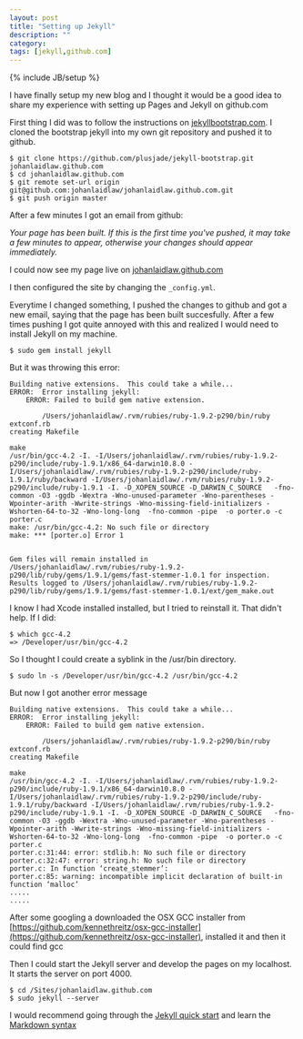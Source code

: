 ```yaml
---
layout: post
title: "Setting up Jekyll"
description: ""
category: 
tags: [jekyll,github.com]
---
```

{% include JB/setup %}


I have finally setup my new blog and I thought it would be a good idea to share my experience with setting up Pages and Jekyll on github.com


First thing I did was to follow the instructions on [jekyllbootstrap.com](http://jekyllbootstrap.com/).
I cloned the bootstrap jekyll into my own git repository and pushed it to github.


	$ git clone https://github.com/plusjade/jekyll-bootstrap.git johanlaidlaw.github.com
	$ cd johanlaidlaw.github.com
	$ git remote set-url origin git@github.com:johanlaidlaw/johanlaidlaw.github.com.git
	$ git push origin master


After a few minutes I got an email from github:

*Your page has been built. If this is the first time you've pushed, it may take a few minutes to appear, otherwise your changes should appear immediately.*


I could now see my page live on [johanlaidlaw.github.com](johanlaidlaw.github.com)

I then configured the site by changing the `_config.yml`.

Everytime I changed something, I pushed the changes to github and got a new email, saying that the page has been built succesfully. After a few times pushing I got quite annoyed with this and realized I would need to install Jekyll on my machine.

	$ sudo gem install jekyll

But it was throwing this error:

	Building native extensions.  This could take a while...
	ERROR:  Error installing jekyll:
		ERROR: Failed to build gem native extension.

	        /Users/johanlaidlaw/.rvm/rubies/ruby-1.9.2-p290/bin/ruby extconf.rb
	creating Makefile

	make
	/usr/bin/gcc-4.2 -I. -I/Users/johanlaidlaw/.rvm/rubies/ruby-1.9.2-p290/include/ruby-1.9.1/x86_64-darwin10.8.0 -I/Users/johanlaidlaw/.rvm/rubies/ruby-1.9.2-p290/include/ruby-1.9.1/ruby/backward -I/Users/johanlaidlaw/.rvm/rubies/ruby-1.9.2-p290/include/ruby-1.9.1 -I. -D_XOPEN_SOURCE -D_DARWIN_C_SOURCE   -fno-common -O3 -ggdb -Wextra -Wno-unused-parameter -Wno-parentheses -Wpointer-arith -Wwrite-strings -Wno-missing-field-initializers -Wshorten-64-to-32 -Wno-long-long  -fno-common -pipe  -o porter.o -c porter.c
	make: /usr/bin/gcc-4.2: No such file or directory
	make: *** [porter.o] Error 1


	Gem files will remain installed in /Users/johanlaidlaw/.rvm/rubies/ruby-1.9.2-p290/lib/ruby/gems/1.9.1/gems/fast-stemmer-1.0.1 for inspection.
	Results logged to /Users/johanlaidlaw/.rvm/rubies/ruby-1.9.2-p290/lib/ruby/gems/1.9.1/gems/fast-stemmer-1.0.1/ext/gem_make.out


I know I had Xcode installed installed, but I tried to reinstall it. That didn't help. If I did:
	
	$ which gcc-4.2 
	=> /Developer/usr/bin/gcc-4.2

So I thought I could create a syblink in the /usr/bin directory.
	
	$ sudo ln -s /Developer/usr/bin/gcc-4.2 /usr/bin/gcc-4.2


But now I got another error message

	Building native extensions.  This could take a while...
	ERROR:  Error installing jekyll:
		ERROR: Failed to build gem native extension.

	        /Users/johanlaidlaw/.rvm/rubies/ruby-1.9.2-p290/bin/ruby extconf.rb
	creating Makefile

	make
	/usr/bin/gcc-4.2 -I. -I/Users/johanlaidlaw/.rvm/rubies/ruby-1.9.2-p290/include/ruby-1.9.1/x86_64-darwin10.8.0 -I/Users/johanlaidlaw/.rvm/rubies/ruby-1.9.2-p290/include/ruby-1.9.1/ruby/backward -I/Users/johanlaidlaw/.rvm/rubies/ruby-1.9.2-p290/include/ruby-1.9.1 -I. -D_XOPEN_SOURCE -D_DARWIN_C_SOURCE   -fno-common -O3 -ggdb -Wextra -Wno-unused-parameter -Wno-parentheses -Wpointer-arith -Wwrite-strings -Wno-missing-field-initializers -Wshorten-64-to-32 -Wno-long-long  -fno-common -pipe  -o porter.o -c porter.c
	porter.c:31:44: error: stdlib.h: No such file or directory
	porter.c:32:47: error: string.h: No such file or directory
	porter.c: In function ‘create_stemmer’:
	porter.c:85: warning: incompatible implicit declaration of built-in function ‘malloc’
	.....
	.....

After some googling a downloaded the OSX GCC installer from [https://github.com/kennethreitz/osx-gcc-installer](https://github.com/kennethreitz/osx-gcc-installer), installed it and then it could find gcc

Then I could start the Jekyll server and develop the pages on my localhost. It starts the server on port 4000.
	
	$ cd /Sites/johanlaidlaw.github.com
	$ sudo jekyll --server


I would recommend going through the [Jekyll quick start](http://jekyllbootstrap.com/usage/jekyll-quick-start.html) and learn the [Markdown syntax](http://daringfireball.net/projects/markdown/syntax)


